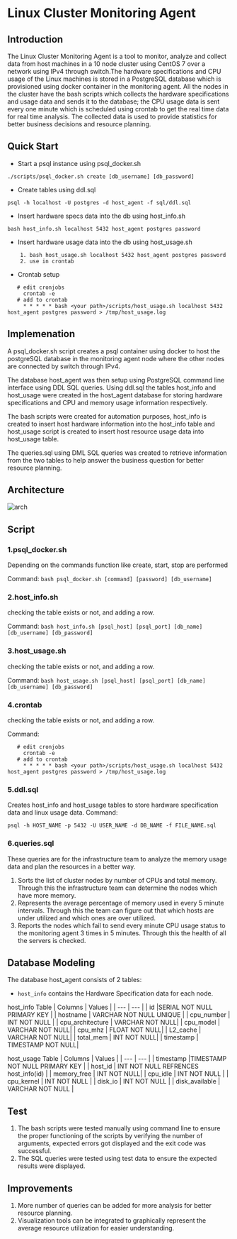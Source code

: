 # Linux Cluster Monitoring Agent

## Introduction
The Linux Cluster Monitoring Agent is a tool to monitor, analyze and collect data from host machines in a 10 node cluster using CentOS 7 over a network using IPv4 through switch.The hardware specifications and CPU usage of the Linux machines is stored in a PostgreSQL database which is provisioned using docker container in the monitoring agent. All the nodes in the cluster have the bash scripts which collects the hardware specifications and usage data and sends it to the database; the CPU usage data is sent every one minute which is scheduled using crontab to get the real time data for real time analysis. The collected data is used to provide statistics for better business decisions and resource planning.

## Quick Start

* Start a psql instance using psql_docker.sh
```
./scripts/psql_docker.sh create [db_username] [db_password]
```
* Create tables using ddl.sql
```
psql -h localhost -U postgres -d host_agent -f sql/ddl.sql
```
* Insert hardware specs data into the db using host_info.sh
```
bash host_info.sh localhost 5432 host_agent postgres password
```
* Insert hardware usage data into the db using host_usage.sh
```
    1. bash host_usage.sh localhost 5432 host_agent postgres password
    2. use in crontab
```
* Crontab setup
```
   # edit cronjobs
     crontab -e 
   # add to crontab
     * * * * * bash <your path>/scripts/host_usage.sh localhost 5432 host_agent postgres password > /tmp/host_usage.log
```
## Implemenation
A psql_docker.sh script creates a psql container using docker to host the postgreSQL database in the monitoring agent node where the other nodes are connected by switch through IPv4.

The database host_agent was then setup using PostgreSQL command line interface using DDL SQL queries. Using ddl.sql the tables host_info and host_usage were created in the host_agent database for storing hardware specifications and CPU and memory usage information respectively.

The bash scripts were created for automation purposes, host_info is created to insert host hardware information into the host_info table and host_usage script is created to insert host resource usage data into host_usage table.

The queries.sql using DML SQL queries was created to retrieve information from the two tables to help answer the business question for better resource planning.

## Architecture

![arch](https://user-images.githubusercontent.com/60118930/113667571-fd05e600-967e-11eb-8e00-09a356272213.PNG)


## Script

### 1.psql_docker.sh 
  Depending on the commands function like create, start, stop are performed
  
  Command: ```bash psql_docker.sh [command] [password] [db_username]```
  
### 2.host_info.sh
  checking the table exists or not, and adding a row.
  
  Command: ```bash host_info.sh [psql_host] [psql_port] [db_name] [db_username] [db_password]```
  
### 3.host_usage.sh
  checking the table exists or not, and adding a row.
  
  Command: ```bash host_usage.sh [psql_host] [psql_port] [db_name] [db_username] [db_password]```
  
### 4.crontab
  checking the table exists or not, and adding a row.
  
  Command: 

```
   # edit cronjobs
     crontab -e 
   # add to crontab
     * * * * * bash <your path>/scripts/host_usage.sh localhost 5432 host_agent postgres password > /tmp/host_usage.log
```
### 5.ddl.sql 
Creates host_info and host_usage tables to store hardware specification data and linux usage data.
Command: 
``` #execute a sql file using psql command
psql -h HOST_NAME -p 5432 -U USER_NAME -d DB_NAME -f FILE_NAME.sql
```

### 6.queries.sql 
These queries are for the infrastructure team to analyze the memory usage data and plan the resources in a better way.

1. Sorts the list of cluster nodes by number of CPUs and total memory. Through this the infrastructure team can determine the nodes which have more memory.
2. Represents the average percentage of memory used in every 5 minute intervals. Through this the team can figure out that which hosts are under utilized and which ones are over utilized.
3. Reports the nodes which fail to send every minute CPU usage status to the monitoring agent 3 times in 5 minutes. Through this the health of all the servers is checked.

## Database Modeling
The database host_agent consists of 2 tables:

* ```host_info``` contains the Hardware Specification data for each node.

host_info Table
| Columns | Values |
| --- | --- |
| id |SERIAL NOT NULL PRIMARY KEY |
| hostname | VARCHAR NOT NULL UNIQUE |
| cpu_number | INT NOT NULL |
| cpu_architecture | VARCHAR NOT NULL|
| cpu_model | VARCHAR NOT NULL|
| cpu_mhz | FLOAT NOT NULL|
| L2_cache | VARCHAR NOT NULL|
| total_mem | INT NOT NULL|
| timestamp | TIMESTAMP NOT NULL|

host_usage Table
| Columns | Values |
| --- | --- |
| timestamp |TIMESTAMP NOT NULL PRIMARY KEY |
| host_id | INT NOT NULL REFRENCES host_info(id) |
| memory_free | INT NOT NULL|
| cpu_idle | INT NOT NULL |
| cpu_kernel | INT NOT NULL |
| disk_io | INT NOT NULL |
| disk_available | VARCHAR NOT NULL |

## Test
1. The bash scripts were tested manually using command line to ensure the proper functioning of the scripts by verifying the number of arguments, expected errors got displayed and the exit code was successful.
2. The SQL queries were tested using test data to ensure the expected results were displayed.

## Improvements
1. More number of queries can be added for more analysis for better resource planning.
2. Visualization tools can be integrated to graphically represent the average resource utilization for easier understanding.
